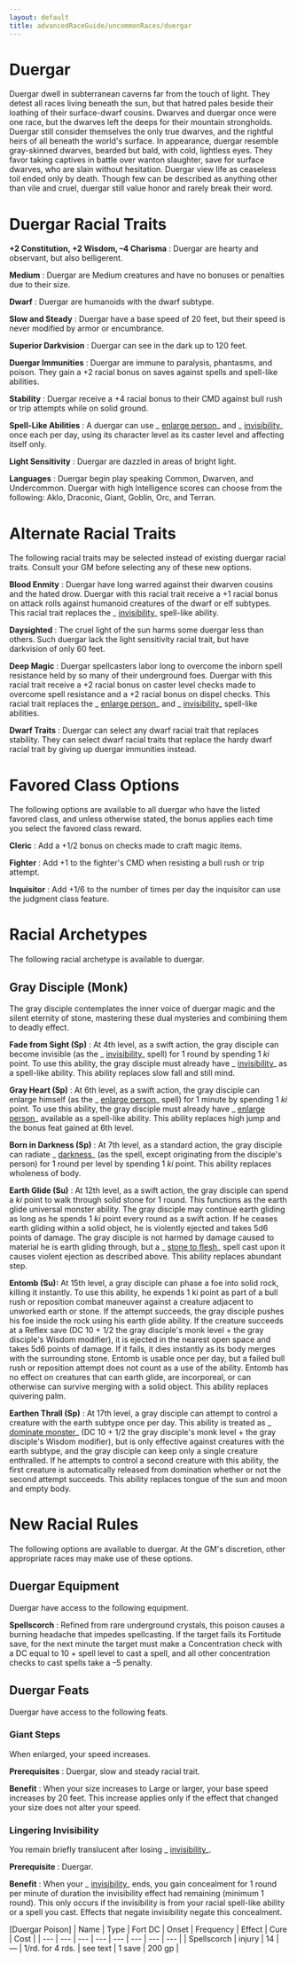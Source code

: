 ```yaml
---
layout: default
title: advancedRaceGuide/uncommonRaces/duergar
---
```

# Duergar

Duergar dwell in subterranean caverns far from the touch of light. They detest all races living beneath the sun, but that hatred pales beside their loathing of their surface-dwarf cousins. Dwarves and duergar once were one race, but the dwarves left the deeps for their mountain strongholds. Duergar still consider themselves the only true dwarves, and the rightful heirs of all beneath the world's surface. In appearance, duergar resemble gray-skinned dwarves, bearded but bald, with cold, lightless eyes. They favor taking captives in battle over wanton slaughter, save for surface dwarves, who are slain without hesitation. Duergar view life as ceaseless toil ended only by death. Though few can be described as anything other than vile and cruel, duergar still value honor and rarely break their word.

# Duergar Racial Traits

**+2 Constitution, +2 Wisdom, –4 Charisma** : Duergar are hearty and observant, but also belligerent.

**Medium** : Duergar are Medium creatures and have no bonuses or penalties due to their size.

**Dwarf** : Duergar are humanoids with the dwarf subtype.

**Slow and Steady** : Duergar have a base speed of 20 feet, but their speed is never modified by armor or encumbrance.

**Superior Darkvision** : Duergar can see in the dark up to 120 feet.

**Duergar Immunities** : Duergar are immune to paralysis, phantasms, and poison. They gain a +2 racial bonus on saves against spells and spell-like abilities.

**Stability** : Duergar receive a +4 racial bonus to their CMD against bull rush or trip attempts while on solid ground.

**Spell-Like Abilities** : A duergar can use _ [enlarge person](spells/enlargePerson#_enlarge-person)_ and _ [invisibility](spells/invisibility#_invisibility)_ once each per day, using its character level as its caster level and affecting itself only.

**Light Sensitivity** : Duergar are dazzled in areas of bright light.

**Languages** : Duergar begin play speaking Common, Dwarven, and Undercommon. Duergar with high Intelligence scores can choose from the following: Aklo, Draconic, Giant, Goblin, Orc, and Terran.

# Alternate Racial Traits

The following racial traits may be selected instead of existing duergar racial traits. Consult your GM before selecting any of these new options.

**Blood Enmity** : Duergar have long warred against their dwarven cousins and the hated drow. Duergar with this racial trait receive a +1 racial bonus on attack rolls against humanoid creatures of the dwarf or elf subtypes. This racial trait replaces the _ [invisibility](spells/invisibility#_invisibility)_ spell-like ability.

**Daysighted** : The cruel light of the sun harms some duergar less than others. Such duergar lack the light sensitivity racial trait, but have darkvision of only 60 feet.

**Deep Magic** : Duergar spellcasters labor long to overcome the inborn spell resistance held by so many of their underground foes. Duergar with this racial trait receive a +2 racial bonus on caster level checks made to overcome spell resistance and a +2 racial bonus on dispel checks. This racial trait replaces the _ [enlarge person](spells/enlargePerson#_enlarge-person)_ and _ [invisibility](spells/invisibility#_invisibility)_ spell-like abilities.

**Dwarf Traits** : Duergar can select any dwarf racial trait that replaces stability. They can select dwarf racial traits that replace the hardy dwarf racial trait by giving up duergar immunities instead.

# Favored Class Options

The following options are available to all duergar who have the listed favored class, and unless otherwise stated, the bonus applies each time you select the favored class reward.

**Cleric** : Add a +1/2 bonus on checks made to craft magic items.

**Fighter** : Add +1 to the fighter's CMD when resisting a bull rush or trip attempt.

**Inquisitor** : Add +1/6 to the number of times per day the inquisitor can use the judgment class feature.

# Racial Archetypes

The following racial archetype is available to duergar.

## Gray Disciple (Monk)

The gray disciple contemplates the inner voice of duergar magic and the silent eternity of stone, mastering these dual mysteries and combining them to deadly effect.

**Fade from Sight (Sp)** : At 4th level, as a swift action, the gray disciple can become invisible (as the _ [invisibility](spells/invisibility#_invisibility)_ spell) for 1 round by spending 1 _ki_ point. To use this ability, the gray disciple must already have _ [invisibility](spells/invisibility#_invisibility)_ as a spell-like ability. This ability replaces slow fall and still mind.

**Gray Heart (Sp)** : At 6th level, as a swift action, the gray disciple can enlarge himself (as the _ [enlarge person](spells/enlargePerson#_enlarge-person)_ spell) for 1 minute by spending 1 _ki_ point. To use this ability, the gray disciple must already have _ [enlarge person](spells/enlargePerson#_enlarge-person)_ available as a spell-like ability. This ability replaces high jump and the bonus feat gained at 6th level.

**Born in Darkness (Sp)** : At 7th level, as a standard action, the gray disciple can radiate _ [darkness](spells/darkness#_darkness)_ (as the spell, except originating from the disciple's person) for 1 round per level by spending 1 _ki_ point. This ability replaces wholeness of body.

**Earth Glide (Su)** : At 12th level, as a swift action, the gray disciple can spend a _ki_ point to walk through solid stone for 1 round. This functions as the earth glide universal monster ability. The gray disciple may continue earth gliding as long as he spends 1 _ki_ point every round as a swift action. If he ceases earth gliding within a solid object, he is violently ejected and takes 5d6 points of damage. The gray disciple is not harmed by damage caused to material he is earth gliding through, but a _ [stone to flesh](spells/stoneToFlesh#_stone-to-flesh)_ spell cast upon it causes violent ejection as described above. This ability replaces abundant step.

**Entomb (Su):** At 15th level, a gray disciple can phase a foe into solid rock, killing it instantly. To use this ability, he expends 1 ki point as part of a bull rush or reposition combat maneuver against a creature adjacent to unworked earth or stone. If the attempt succeeds, the gray disciple pushes his foe inside the rock using his earth glide ability. If the creature succeeds at a Reflex save (DC 10 + 1/2 the gray disciple's monk level + the gray disciple's Wisdom modifier), it is ejected in the nearest open space and takes 5d6 points of damage. If it fails, it dies instantly as its body merges with the surrounding stone. Entomb is usable once per day, but a failed bull rush or reposition attempt does not count as a use of the ability. Entomb has no effect on creatures that can earth glide, are incorporeal, or can otherwise can survive merging with a solid object. This ability replaces quivering palm.

**Earthen Thrall (Sp)** : At 17th level, a gray disciple can attempt to control a creature with the earth subtype once per day. This ability is treated as _ [dominate monster](spells/dominateMonster#_dominate-monster)_ (DC 10 + 1/2 the gray disciple's monk level + the gray disciple's Wisdom modifier), but is only effective against creatures with the earth subtype, and the gray disciple can keep only a single creature enthralled. If he attempts to control a second creature with this ability, the first creature is automatically released from domination whether or not the second attempt succeeds. This ability replaces tongue of the sun and moon and empty body.

# New Racial Rules

The following options are available to duergar. At the GM's discretion, other appropriate races may make use of these options.

## Duergar Equipment

Duergar have access to the following equipment.

**Spellscorch** : Refined from rare underground crystals, this poison causes a burning headache that impedes spellcasting. If the target fails its Fortitude save, for the next minute the target must make a Concentration check with a DC equal to 10 + spell level to cast a spell, and all other concentration checks to cast spells take a –5 penalty.

## Duergar Feats

Duergar have access to the following feats.

### Giant Steps

When enlarged, your speed increases.

**Prerequisites** : Duergar, slow and steady racial trait.

**Benefit** : When your size increases to Large or larger, your base speed increases by 20 feet. This increase applies only if the effect that changed your size does not alter your speed.

### Lingering Invisibility

You remain briefly translucent after losing _ [invisibility](spells/invisibility#_invisibility)_.

**Prerequisite** : Duergar.

**Benefit** : When your _ [invisibility](spells/invisibility#_invisibility)_ ends, you gain concealment for 1 round per minute of duration the invisibility effect had remaining (minimum 1 round). This only occurs if the invisibility is from your racial spell-like ability or a spell you cast. Effects that negate invisibility negate this concealment.

[Duergar Poison]
| Name | Type | Fort DC | Onset | Frequency | Effect | Cure | Cost |
| --- | --- | --- | --- | --- | --- | --- | --- |
| Spellscorch | injury | 14 | — | 1/rd. for 4 rds. | see text | 1 save | 200 gp |

